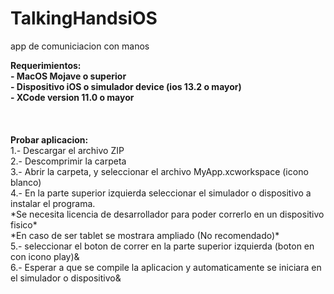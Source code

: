 # TalkingHandsiOS
app de comuniciacion con manos

<b>
Requerimientos:
<br>
  - MacOS Mojave o superior<br>
  - Dispositivo iOS o simulador device (ios 13.2 o mayor)<br>
  - XCode version 11.0 o mayor<br>
</b>
<br>
<br>
<br>
<b>
Probar aplicacion:<br>
</b>
1.- Descargar el archivo ZIP<br>
2.- Descomprimir la carpeta<br>
3.- Abrir la carpeta, y seleccionar el archivo MyApp.xcworkspace (icono blanco)<br>
4.- En la parte superior izquierda seleccionar el simulador o dispositivo a instalar el programa.<br>
  *Se necesita licencia de desarrollador para poder correrlo en un dispositivo fisico*<br>
  *En caso de ser tablet se mostrara ampliado (No recomendado)*<br>
5.- seleccionar el boton de correr en la parte superior izquierda (boton en con icono play)&<br>
6.- Esperar a que se compile la aplicacion y automaticamente se iniciara en el simulador o dispositivo&<br>
